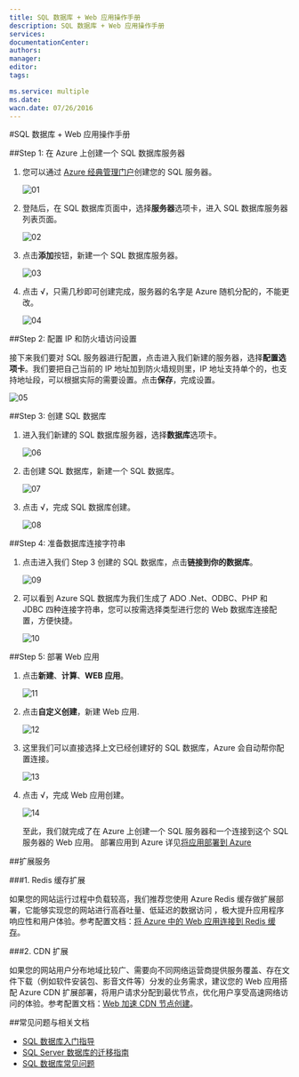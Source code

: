 ```yaml
---
title: SQL 数据库 + Web 应用操作手册
description: SQL 数据库 + Web 应用操作手册
services: 
documentationCenter: 
authors: 
manager: 
editor: 
tags: 

ms.service: multiple
ms.date: 
wacn.date: 07/26/2016
---
```


#SQL 数据库 + Web 应用操作手册

##Step 1: 在 Azure 上创建一个 SQL 数据库服务器

1. 您可以通过 [Azure 经典管理门户](https://manage.windowsazure.cn/)创建您的 SQL 服务器。
	
	![01](./media/azure-web-apps-sqlserver/01.png)
	
2. 登陆后，在 SQL 数据库页面中，选择**服务器**选项卡，进入 SQL 数据库服务器列表页面。
	
	![02](./media/azure-web-apps-sqlserver/02.png)
	
3. 点击**添加**按钮，新建一个 SQL 数据库服务器。
	
	![03](./media/azure-web-apps-sqlserver/03.png)
	
4. 点击 √，只需几秒即可创建完成，服务器的名字是 Azure 随机分配的，不能更改。

	![04](./media/azure-web-apps-sqlserver/04.png)
	
##Step 2: 配置 IP 和防火墙访问设置

接下来我们要对 SQL 服务器进行配置，点击进入我们新建的服务器，选择**配置选项卡**。我们要把自己当前的 IP 地址加到防火墙规则里，IP 地址支持单个的，也支持地址段，可以根据实际的需要设置。点击**保存**，完成设置。

![05](./media/azure-web-apps-sqlserver/05.png)
	
##Step 3: 创建 SQL 数据库

1. 进入我们新建的 SQL 数据库服务器，选择**数据库**选项卡。
	
	![06](./media/azure-web-apps-sqlserver/06.png)
	
2. 击创建 SQL 数据库，新建一个 SQL 数据库。
	
	![07](./media/azure-web-apps-sqlserver/07.png)
	
3. 点击 √，完成 SQL 数据库创建。
	
	![08](./media/azure-web-apps-sqlserver/08.png)
	
##Step 4: 准备数据库连接字符串
	
1. 点击进入我们 Step 3 创建的 SQL 数据库，点击**链接到你的数据库**。
	
	![09](./media/azure-web-apps-sqlserver/09.png)
	
2. 可以看到 Azure SQL 数据库为我们生成了 ADO .Net、ODBC、PHP 和 JDBC 四种连接字符串，您可以按需选择类型进行您的 Web 数据库连接配置，方便快捷。

	![10](./media/azure-web-apps-sqlserver/10.png)
	
##Step 5: 部署 Web 应用

1. 点击**新建**、**计算**、**WEB 应用**。
	
	![11](./media/azure-web-apps-sqlserver/11.png)
	
2. 点击**自定义创建**，新建 Web 应用. 
	
	![12](./media/azure-web-apps-sqlserver/12.png)
	
3. 这里我们可以直接选择上文已经创建好的 SQL 数据库，Azure 会自动帮你配置连接。
	
	![13](./media/azure-web-apps-sqlserver/13.png)
	
4. 点击 √，完成 Web 应用创建。
	
	![14](./media/azure-web-apps-sqlserver/14.png)
	
	至此，我们就完成了在 Azure 上创建一个 SQL 服务器和一个连接到这个 SQL 服务器的 Web 应用。 部署应用到 Azure 详见[将应用部署到  Azure](./app-service-web/web-sites-deploy.md)
	 
##扩展服务 

###1. Redis 缓存扩展

如果您的网站运行过程中负载较高，我们推荐您使用 Azure Redis 缓存做扩展部署，它能够实现您的网站进行高吞吐量、低延迟的数据访问 ，极大提升应用程序响应性和用户体验。参考配置文档：[将 Azure 中的 Web 应用连接到 Redis 缓存](./app-service-web/web-sites-connect-to-redis-using-memcache-protocol.md)。

###2. CDN 扩展

如果您的网站用户分布地域比较广、需要向不同网络运营商提供服务覆盖、存在文件下载（例如软件安装包、影音文件等）分发的业务需求，建议您的 Web 应用搭配 Azure CDN 扩展部署，将用户请求分配到最优节点，优化用户享受高速网络访问的体验。参考配置文档：[Web 加速 CDN 节点创建](./cdn/cdn-how-to-create-Web-CDN-endpoint.md)。

##常见问题与相关文档

* [SQL 数据库入门指导](./sql-database/sql-database-get-started.md)
* [SQL Server 数据库的迁移指南](./sql-database/sql-database-cloud-migrate.md)
* [SQL 数据库常见问题](./sql-database/sql-database-faq.md)


